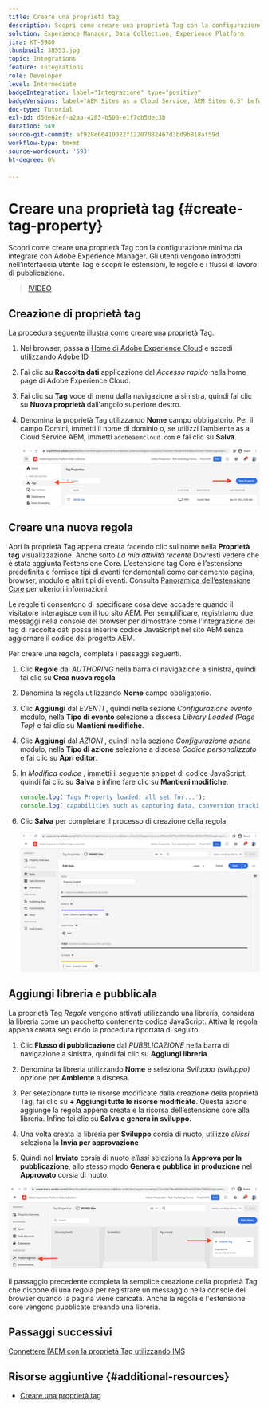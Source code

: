 ```yaml
---
title: Creare una proprietà tag
description: Scopri come creare una proprietà Tag con la configurazione minima da integrare con l’AEM. Gli utenti vengono introdotti nell’interfaccia utente Tag e scopri le estensioni, le regole e i flussi di lavoro di pubblicazione.
solution: Experience Manager, Data Collection, Experience Platform
jira: KT-5980
thumbnail: 38553.jpg
topic: Integrations
feature: Integrations
role: Developer
level: Intermediate
badgeIntegration: label="Integrazione" type="positive"
badgeVersions: label="AEM Sites as a Cloud Service, AEM Sites 6.5" before-title="false"
doc-type: Tutorial
exl-id: d5de62ef-a2aa-4283-b500-e1f7cb5dec3b
duration: 649
source-git-commit: af928e60410022f12207082467d3bd9b818af59d
workflow-type: tm+mt
source-wordcount: '593'
ht-degree: 0%

---
```


# Creare una proprietà tag {#create-tag-property}

Scopri come creare una proprietà Tag con la configurazione minima da integrare con Adobe Experience Manager. Gli utenti vengono introdotti nell’interfaccia utente Tag e scopri le estensioni, le regole e i flussi di lavoro di pubblicazione.

>[!VIDEO](https://video.tv.adobe.com/v/38553?quality=12&learn=on)

## Creazione di proprietà tag

La procedura seguente illustra come creare una proprietà Tag.

1. Nel browser, passa a [Home di Adobe Experience Cloud](https://experience.adobe.com/) e accedi utilizzando Adobe ID.

1. Fai clic su **Raccolta dati** applicazione dal _Accesso rapido_ nella home page di Adobe Experience Cloud.

1. Fai clic su **Tag** voce di menu dalla navigazione a sinistra, quindi fai clic su **Nuova proprietà** dall&#39;angolo superiore destro.

1. Denomina la proprietà Tag utilizzando **Nome** campo obbligatorio. Per il campo Domini, immetti il nome di dominio o, se utilizzi l’ambiente as a Cloud Service AEM, immetti `adobeaemcloud.com` e fai clic su **Salva**.

   ![Proprietà tag](assets/tag-properties.png)

## Creare una nuova regola

Apri la proprietà Tag appena creata facendo clic sul nome nella **Proprietà tag** visualizzazione. Anche sotto _La mia attività recente_ Dovresti vedere che è stata aggiunta l’estensione Core. L’estensione tag Core è l’estensione predefinita e fornisce tipi di eventi fondamentali come caricamento pagina, browser, modulo e altri tipi di eventi. Consulta [Panoramica dell’estensione Core](https://experienceleague.adobe.com/docs/experience-platform/tags/extensions/client/core/overview.html) per ulteriori informazioni.

Le regole ti consentono di specificare cosa deve accadere quando il visitatore interagisce con il tuo sito AEM. Per semplificare, registriamo due messaggi nella console del browser per dimostrare come l’integrazione dei tag di raccolta dati possa inserire codice JavaScript nel sito AEM senza aggiornare il codice del progetto AEM.

Per creare una regola, completa i passaggi seguenti.

1. Clic **Regole** dal _AUTHORING_ nella barra di navigazione a sinistra, quindi fai clic su **Crea nuova regola**

1. Denomina la regola utilizzando **Nome** campo obbligatorio.

1. Clic **Aggiungi** dal _EVENTI_ , quindi nella sezione _Configurazione evento_ modulo, nella **Tipo di evento** selezione a discesa _Library Loaded (Page Top)_ e fai clic su **Mantieni modifiche**.

1. Clic **Aggiungi** dal _AZIONI_ , quindi nella sezione _Configurazione azione_ modulo, nella **Tipo di azione** selezione a discesa _Codice personalizzato_ e fai clic su **Apri editor**.

1. In _Modifica codice_ , immetti il seguente snippet di codice JavaScript, quindi fai clic su **Salva** e infine fare clic su **Mantieni modifiche**.

   ```javascript
   console.log('Tags Property loaded, all set for...');
   console.log('capabilities such as capturing data, conversion tracking and delivering unique and personalized experiences');
   ```

1. Clic **Salva** per completare il processo di creazione della regola.

   ![Nuova regola](assets/new-rule.png)

## Aggiungi libreria e pubblicala

La proprietà Tag _Regole_ vengono attivati utilizzando una libreria, considera la libreria come un pacchetto contenente codice JavaScript. Attiva la regola appena creata seguendo la procedura riportata di seguito.

1. Clic **Flusso di pubblicazione** dal _PUBBLICAZIONE_ nella barra di navigazione a sinistra, quindi fai clic su **Aggiungi libreria**

1. Denomina la libreria utilizzando **Nome** e seleziona _Sviluppo (sviluppo)_ opzione per **Ambiente** a discesa.

1. Per selezionare tutte le risorse modificate dalla creazione della proprietà Tag, fai clic su **+ Aggiungi tutte le risorse modificate**. Questa azione aggiunge la regola appena creata e la risorsa dell’estensione core alla libreria. Infine fai clic su **Salva e genera in sviluppo**.

1. Una volta creata la libreria per **Sviluppo** corsia di nuoto, utilizzo _ellissi_ seleziona la **Invia per approvazione**

1. Quindi nel **Inviato** corsia di nuoto _ellissi_ seleziona la **Approva per la pubblicazione**, allo stesso modo **Genera e pubblica in produzione** nel **Approvato** corsia di nuoto.

![Libreria pubblicata](assets/published-library.png)


Il passaggio precedente completa la semplice creazione della proprietà Tag che dispone di una regola per registrare un messaggio nella console del browser quando la pagina viene caricata. Anche la regola e l&#39;estensione core vengono pubblicate creando una libreria.

## Passaggi successivi

[Connettere l’AEM con la proprietà Tag utilizzando IMS](connect-aem-tag-property-using-ims.md)


## Risorse aggiuntive {#additional-resources}

* [Creare una proprietà tag](https://experienceleague.adobe.com/docs/platform-learn/implement-in-websites/configure-tags/create-a-property.html)
